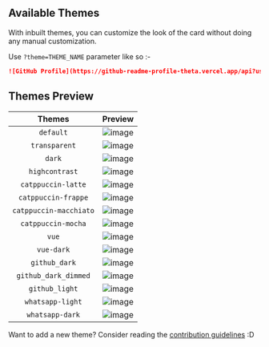 ## Available Themes

With inbuilt themes, you can customize the look of the card without doing any manual customization.

Use `?theme=THEME_NAME` parameter like so :-

```md
![GitHub Profile](https://github-readme-profile-theta.vercel.app/api?username=FajarKim&theme=dark)
```

## Themes Preview

|        Themes        |            Preview           |
| :------------------: | :--------------------------: |
|       `default`      |       ![image][default]      |
|     `transparent`    |     ![image][transparent]    |
|        `dark`        |        ![image][dark]        |
|    `highcontrast`    |    ![image][highcontrast]    |
|  `catppuccin-latte`  |  ![image][catppuccin-latte]  |
|  `catppuccin-frappe` |  ![image][catppuccin-frappe] |
|`catppuccin-macchiato`|![image][catppuccin-macchiato]|
|  `catppuccin-mocha`  |  ![image][catppuccin-mocha]  |
|         `vue`        |         ![image][vue]        |
|       `vue-dark`     |       ![image][vue-dark]     |
|      `github_dark`   |      ![image][github_dark]   |
| `github_dark_dimmed` | ![image][github_dark_dimmed] |
|     `github_light`   |     ![image][github_light]   |
|    `whatsapp-light`  |    ![image][whatsapp-light]  |
|     `whatsapp-dark`  |     ![image][whatsapp-dark]  |

Want to add a new theme? Consider reading the [contribution guidelines](/CONTRIBUTING.md#-themes-contribution) :D

[default]: https://github-readme-profile-theta.vercel.app/api?username=FajarKim&theme=default
[transparent]: https://github-readme-profile-theta.vercel.app/api?username=FajarKim&theme=transparent
[dark]: https://github-readme-profile-theta.vercel.app/api?username=FajarKim&theme=dark
[highcontrast]: https://github-readme-profile-theta.vercel.app/api?username=FajarKim&theme=highcontrast
[catppuccin-latte]: https://github-readme-profile-theta.vercel.app/api?username=FajarKim&theme=catppuccin-latte
[catppuccin-frappe]: https://github-readme-profile-theta.vercel.app/api?username=FajarKim&theme=catppuccin-frappe
[catppuccin-macchiato]: https://github-readme-profile-theta.vercel.app/api?username=FajarKim&theme=catppuccin-macchiato
[catppuccin-mocha]: https://github-readme-profile-theta.vercel.app/api?username=FajarKim&theme=catppuccin-mocha
[vue]: https://github-readme-profile-theta.vercel.app/api?username=FajarKim&theme=vue
[vue-dark]: https://github-readme-profile-theta.vercel.app/api?username=FajarKim&theme=vue-dark
[github_dark]: https://github-readme-profile-theta.vercel.app/api?username=FajarKim&theme=github_dark
[github_dark_dimmed]: https://github-readme-profile-theta.vercel.app/api?username=FajarKim&theme=github_dark_dimmed
[github_light]: https://github-readme-profile-theta.vercel.app/api?username=FajarKim&theme=github_light
[whatsapp-light]: https://github-readme-profile-theta.vercel.app/api?username=FajarKim&theme=whatsapp-light
[whatsapp-dark]: https://github-readme-profile-theta.vercel.app/api?username&theme=whatsapp-dark
